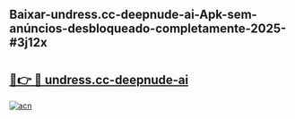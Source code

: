 ## Baixar-undress.cc-deepnude-ai-Apk-sem-anúncios-desbloqueado-completamente-2025-#3j12x

# <h2><a href="https://ainizakaria.my?title=undress.cc-deepnude-ai&ref=20M">🔗👉 🔴 undress.cc-deepnude-ai</a></h2>

[![acn](https://github.com/user-attachments/assets/0f9c940e-d8b0-45ae-aac7-cd30a18b3e1c)](https://ainizakaria.my?title=undress.cc-deepnude-ai&ref=20M)

